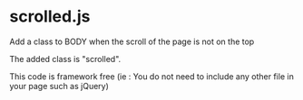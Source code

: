 scrolled.js
===========

Add a class to BODY when the scroll of the page is not on the top

The added class is "scrolled".

This code is framework free (ie : You do not need to include any other file in your page such as jQuery)

